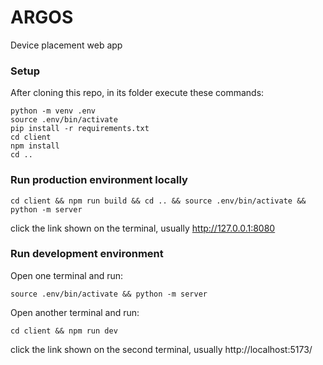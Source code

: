 # ARGOS
Device placement web app

### Setup
After cloning this repo, in its folder execute these commands:
```
python -m venv .env
source .env/bin/activate
pip install -r requirements.txt
cd client
npm install
cd ..
```

### Run production environment locally
```
cd client && npm run build && cd .. && source .env/bin/activate && python -m server
```
click the link shown on the terminal, usually http://127.0.0.1:8080

### Run development environment
Open one terminal and run:
```
source .env/bin/activate && python -m server
```
Open another terminal and run:
```
cd client && npm run dev
```
click the link shown on the second terminal, usually http://localhost:5173/
